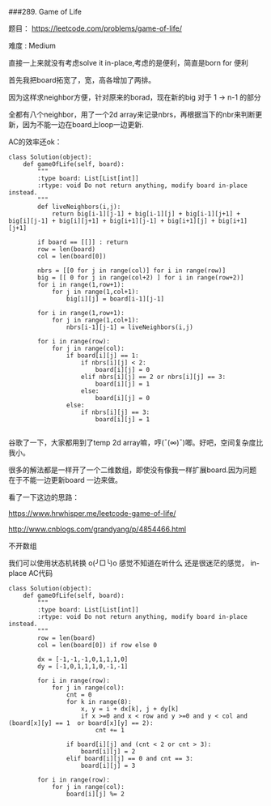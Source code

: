 ###289. Game of Life

题目： 
<https://leetcode.com/problems/game-of-life/>


难度 : Medium


直接一上来就没有考虑solve it in-place,考虑的是便利，简直是born for 便利

首先我把board拓宽了，宽，高各增加了两排。

因为这样求neighbor方便，针对原来的borad，现在新的big 对于 1 -> n-1 的部分

全都有八个neighbor，用了一个2d array来记录nbrs，再根据当下的nbr来判断更新，因为不能一边在board上loop一边更新.

AC的效率还ok：

```
class Solution(object):
    def gameOfLife(self, board):
        """
        :type board: List[List[int]]
        :rtype: void Do not return anything, modify board in-place instead.
        """
        def liveNeighbors(i,j):
            return big[i-1][j-1] + big[i-1][j] + big[i-1][j+1] + big[i][j-1] + big[i][j+1] + big[i+1][j-1] + big[i+1][j] + big[i+1][j+1]
        
        if board == [[]] : return
        row = len(board)
        col = len(board[0]) 

        nbrs = [[0 for j in range(col)] for i in range(row)]
        big = [[ 0 for j in range(col+2) ] for i in range(row+2)]
        for i in range(1,row+1):
            for j in range(1,col+1):
                big[i][j] = board[i-1][j-1]
            
        for i in range(1,row+1):
            for j in range(1,col+1):
                nbrs[i-1][j-1] = liveNeighbors(i,j)
    
        for i in range(row):
            for j in range(col):
                if board[i][j] == 1:                
                    if nbrs[i][j] < 2:
                        board[i][j] = 0
                    elif nbrs[i][j] == 2 or nbrs[i][j] == 3:
                        board[i][j] = 1
                    else:
                        board[i][j] = 0
                else:
                    if nbrs[i][j] == 3:
                        board[i][j] = 1
            
```

谷歌了一下，大家都用到了temp 2d array嘛，哼(ˉ(∞)ˉ)唧。好吧，空间复杂度比我小。



很多的解法都是一样开了一个二维数组，即使没有像我一样扩展board.因为问题在于不能一边更新board 一边来做。

看了一下这边的思路：

<https://www.hrwhisper.me/leetcode-game-of-life/>

<http://www.cnblogs.com/grandyang/p/4854466.html>



不开数组

我们可以使用状态机转换 o(╯□╰)o  感觉不知道在听什么 还是很迷茫的感觉， in-place AC代码

```
class Solution(object):
    def gameOfLife(self, board):
        """
        :type board: List[List[int]]
        :rtype: void Do not return anything, modify board in-place instead.
        """
        row = len(board)
        col = len(board[0]) if row else 0

        dx = [-1,-1,-1,0,1,1,1,0]
        dy = [-1,0,1,1,1,0,-1,-1]
    
        for i in range(row):
            for j in range(col):
                cnt = 0
                for k in range(8):
                    x, y = i + dx[k], j + dy[k]
                    if x >=0 and x < row and y >=0 and y < col and (board[x][y] == 1  or board[x][y] == 2):
                        cnt += 1

                if board[i][j] and (cnt < 2 or cnt > 3):
                    board[i][j] = 2
                elif board[i][j] == 0 and cnt == 3:
                    board[i][j] = 3

        for i in range(row):
            for j in range(col):
                board[i][j] %= 2
                   
   
```




